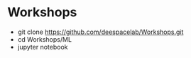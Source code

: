 # Workshops

 - git clone https://github.com/deespacelab/Workshops.git
 - cd Workshops/ML
 - jupyter notebook
